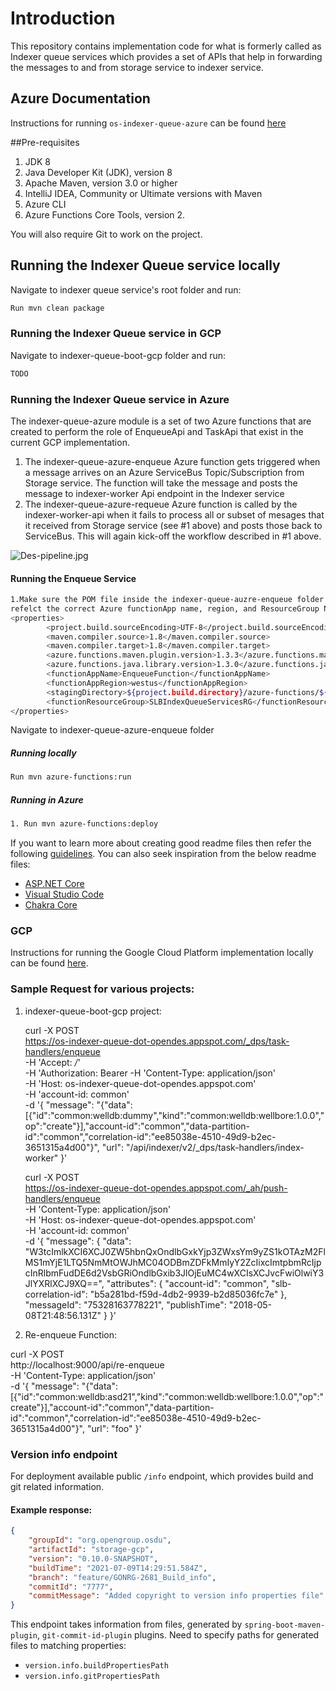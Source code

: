 # Introduction 
This repository contains implementation code for what is formerly called as Indexer queue services which provides a set of APIs that help in forwarding the messages to and from storage service to indexer service.

## Azure Documentation

Instructions for running `os-indexer-queue-azure` can be found [here](./indexer-queue-azure-enqueue)

##Pre-requisites

1. JDK 8
2. Java Developer Kit (JDK), version 8
3. Apache Maven, version 3.0 or higher
4. IntelliJ IDEA, Community or Ultimate versions with Maven
5. Azure CLI
6. Azure Functions Core Tools, version 2.


You will also require Git to work on the project.


## Running the Indexer Queue service locally
Navigate to indexer queue service's root folder and run:
```sh
Run mvn clean package 
```
### Running the Indexer Queue service in GCP
Navigate to indexer-queue-boot-gcp folder and run:
```sh
TODO

````
### Running the Indexer Queue service in Azure
The indexer-queue-azure module is a set of two Azure functions that are created to perform the role of EnqueueApi and TaskApi that exist in the current GCP implementation. 
1. The indexer-queue-azure-enqueue Azure function gets triggered when a message arrives on an Azure ServiceBus Topic/Subscription from Storage service.  The function will take the message
and posts the message to indexer-worker Api endpoint in the Indexer service
2. The indexer-queue-azure-requeue Azure function is called by the indexer-worker-api when it fails to process all or subset of mesages that it received from Storage service (see #1 above) 
and posts those back to ServiceBus.  This will again kick-off the workflow described in #1 above.

![Des-pipeline.jpg](resources/Des-pipeline.jpg)
 
#### Running the Enqueue Service
```sh
1.Make sure the POM file inside the indexer-queue-auzre-enqueue folder has the 'properties' section properly modified to 
refelct the correct Azure functionApp name, region, and ResourceGroup Name.  Example Shown below
<properties>
        <project.build.sourceEncoding>UTF-8</project.build.sourceEncoding>
        <maven.compiler.source>1.8</maven.compiler.source>
        <maven.compiler.target>1.8</maven.compiler.target>
        <azure.functions.maven.plugin.version>1.3.3</azure.functions.maven.plugin.version>
        <azure.functions.java.library.version>1.3.0</azure.functions.java.library.version>
        <functionAppName>EnqueueFunction</functionAppName>
        <functionAppRegion>westus</functionAppRegion>
        <stagingDirectory>${project.build.directory}/azure-functions/${functionAppName}</stagingDirectory>
        <functionResourceGroup>SLBIndexQueueServicesRG</functionResourceGroup>
</properties>
```
Navigate to indexer-queue-azure-enqueue folder
##### Running locally
```sh
Run mvn azure-functions:run
````

##### Running in Azure 
```sh
1. Run mvn azure-functions:deploy
````
If you want to learn more about creating good readme files then refer the following [guidelines](https://docs.microsoft.com/en-us/azure/devops/repos/git/create-a-readme?view=azure-devops). You can also seek inspiration from the below readme files:
- [ASP.NET Core](https://github.com/aspnet/Home)
- [Visual Studio Code](https://github.com/Microsoft/vscode)
- [Chakra Core](https://github.com/Microsoft/ChakraCore)

### GCP

Instructions for running the Google Cloud Platform implementation locally can be found [here](./indexer-queue-gcp/README.md).

### Sample Request for various projects:
1. indexer-queue-boot-gcp project:

    curl -X POST \
      https://os-indexer-queue-dot-opendes.appspot.com/_dps/task-handlers/enqueue \
      -H 'Accept: */*' \
      -H 'Authorization: Bearer <auth-token>
      -H 'Content-Type: application/json' \
      -H 'Host: os-indexer-queue-dot-opendes.appspot.com' \
      -H 'account-id: common' \
      -d '{
        "message": "{\"data\":[{\"id\":\"common:welldb:dummy\",\"kind\":\"common:welldb:wellbore:1.0.0\",\"op\":\"create\"}],\"account-id\":\"common\",\"data-partition-id\":\"common\",\"correlation-id\":\"ee85038e-4510-49d9-b2ec-3651315a4d00\"}",
        "url": "/api/indexer/v2/_dps/task-handlers/index-worker"
    }'

    curl -X POST \
      https://os-indexer-queue-dot-opendes.appspot.com/_ah/push-handlers/enqueue \
      -H 'Content-Type: application/json' \
      -H 'Host: os-indexer-queue-dot-opendes.appspot.com' \
      -H 'account-id: common' \
      -d '{
        "message": {
            "data": "W3tcImlkXCI6XCJ0ZW5hbnQxOndlbGxkYjp3ZWxsYm9yZS1kOTAzM2FlMS1mYjE1LTQ5NmMtOWJhMC04ODBmZDFkMmIyY2ZcIixcImtpbmRcIjpcInRlbmFudDE6d2VsbGRiOndlbGxib3JlOjEuMC4wXCIsXCJvcFwiOlwiY3JlYXRlXCJ9XQ==",
            "attributes": {
                "account-id": "common",
                "slb-correlation-id": "b5a281bd-f59d-4db2-9939-b2d85036fc7e"
            },
            "messageId": "75328163778221",
            "publishTime": "2018-05-08T21:48:56.131Z"
        }
    }'
    
2. Re-enqueue Function:

curl -X POST \
  http://localhost:9000/api/re-enqueue \
  -H 'Content-Type: application/json' \
  -d '{
    "message": "{\"data\":[{\"id\":\"common:welldb:asd21\",\"kind\":\"common:welldb:wellbore:1.0.0\",\"op\":\"create\"}],\"account-id\":\"common\",\"data-partition-id\":\"common\",\"correlation-id\":\"ee85038e-4510-49d9-b2ec-3651315a4d00\"}",
    "url": "foo"
}'

### Version info endpoint
For deployment available public `/info` endpoint, which provides build and git related information.
#### Example response:
```json
{
    "groupId": "org.opengroup.osdu",
    "artifactId": "storage-gcp",
    "version": "0.10.0-SNAPSHOT",
    "buildTime": "2021-07-09T14:29:51.584Z",
    "branch": "feature/GONRG-2681_Build_info",
    "commitId": "7777",
    "commitMessage": "Added copyright to version info properties file"
}
```
This endpoint takes information from files, generated by `spring-boot-maven-plugin`,
`git-commit-id-plugin` plugins. Need to specify paths for generated files to matching 
properties:
- `version.info.buildPropertiesPath`
- `version.info.gitPropertiesPath`


